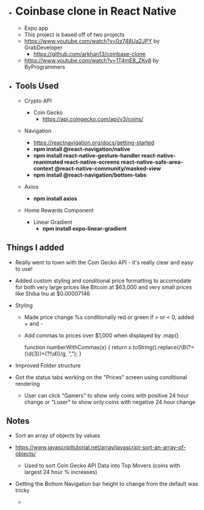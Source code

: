 -   # Coinbase clone in React Native

    -   Expo app
    -   This project is based off of two projects
    -   https://www.youtube.com/watch?v=0z748Ua2JPY by GrabDeveloper
        -   https://github.com/arkhan13/coinbase-clone
    -   https://www.youtube.com/watch?v=1T4mE8_ZKv8 by ByProgrammers

-   ## Tools Used

    -   Crypto API

        -   Coin Gecko
            -   https://api.coingecko.com/api/v3/coins/

    -   Navigation

        -   https://reactnavigation.org/docs/getting-started
        -   **npm install @react-navigation/native**
        -   **npm install react-native-gesture-handler react-native-reanimated react-native-screens react-native-safe-area-context @react-native-community/masked-view**
        -   **npm install @react-navigation/bottom-tabs**

    -   Axios

        -   **npm install axios**

    -   Home Rewards Component
        -   Linear Gradient
            -   **npm install expo-linear-gradient**

## Things I added

-   Really went to town with the Coin Gecko API - it's really clear and easy to use!
-   Added custom styling and conditional price formatting to accomodate for both very large prices like Bitcoin at $63,000 and very small prices like Shiba Inu at $0.00007146

-   Styling

    -   Made price change %s conditionally red or green if > or < 0, added + and -
    -   Add commas to prices over $1,000 when displayed by .map()

        function numberWithCommas(x) {
        return x.toString().replace(/\B(?=(\d{3})+(?!\d))/g, ",");
        }

-   Improved Folder structure
-   Got the status tabs working on the "Prices" screen using conditional rendering
    -   User can click "Gainers" to show only coins with positive 24 hour change or "Loser" to show only coins with negative 24 hour change

## Notes

-   Sort an array of objects by values
-   https://www.javascripttutorial.net/array/javascript-sort-an-array-of-objects/

    -   Used to sort Coin Gecko API Data into Top Movers (coins with largest 24 hour % increases)

-   Getting the Bottom Navigation bar height to change from the default was tricky
    -   <NavigationContainer>
              <Tab.Navigator
                  tabBarOptions={{
                      showLabel: false,
                  }}
                  screenOptions={{
                      tabBarStyle: { height: 100 },
                  }}
              >
